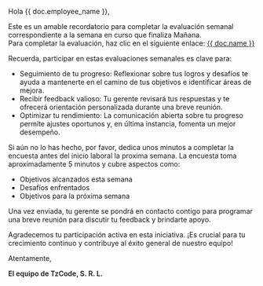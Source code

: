 <p>
    Hola {{ doc.employee_name }},
</p>

<p>
    Este es un amable recordatorio para completar la evaluación semanal correspondiente a la semana en curso que finaliza Mañana.
    <br>Para completar la evaluación, haz clic en el siguiente enlace:
    <a href="https://bo.tzcode.tech/app/appraisal/{{ doc.name }}">{{ doc.name }}</a>
</p>

<p>
    Recuerda, participar en estas evaluaciones semanales es clave para:
</p>

<ul>
    <li>
        <span style="font-weight: 400">Seguimiento de tu progreso</span>: Reflexionar sobre tus logros y desafíos te ayuda a mantenerte en el camino de tus objetivos e identificar áreas de mejora.
    </li>
    <li>
        <span style="font-weight: 400">Recibir feedback valioso</span>: Tu gerente revisará tus respuestas y te ofrecerá orientación personalizada durante una breve reunión.
    </li>
    <li>
        <span style="font-weight: 400">Optimizar tu rendimiento</span>: La comunicación abierta sobre tu progreso permite ajustes oportunos y, en última instancia, fomenta un mejor desempeño.
    </li>
</ul>
<p>
    Si aún no lo has hecho, por favor, dedica unos minutos a completar la encuesta antes del inicio laboral la proxima
    semana. La encuesta toma aproximadamente 5 minutos y cubre aspectos como: </p>
<ul>
    <li>Objetivos alcanzados esta semana</li>
    <li>Desafíos enfrentados</li>
    <li>Objetivos para la próxima semana</li>
</ul>
<p>
    Una vez enviada, tu gerente se pondrá en contacto contigo para programar una breve reunión para discutir tu feedback
    y brindarte apoyo.
</p>
<p>
    Agradecemos tu participación activa en esta iniciativa. ¡Es crucial para tu crecimiento continuo y contribuye al
    éxito general de nuestro equipo!
</p>
<p style="font-weight: 400">
    Atentamente,
</p>
<p style="font-weight: 600">
    El equipo de TzCode, S. R. L.
</p>
